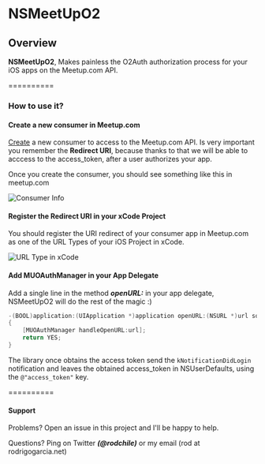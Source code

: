 # NSMeetUpO2

## Overview

**NSMeetUpO2**, Makes painless the O2Auth authorization process for your iOS apps on the Meetup.com API.

==========


### How to use it?

#### Create a new consumer in Meetup.com
[Create](<http://www.meetup.com/meetup_api/oauth_consumers/create/> "Create a new consumer to access to the Meetup.com API") a new consumer to access to the Meetup.com API. Is very important you remember the **Redirect URI**, because thanks to that we will be able to acccess to the access_token, after a user authorizes your app.

Once you create the consumer, you should see something like this in meetup.com

![Consumer Info](http://f.cl.ly/items/3x3k2Y3s1i2G0X2x2l0p/Screen%20Shot%202013-06-23%20at%205.59.57%20PM.png)
 
#### Register the Redirect URI in your xCode Project
You should register the URI redirect of your consumer app in Meetup.com as one of the URL Types of your iOS Project in xCode.

![URL Type in xCode](http://f.cl.ly/items/0Q04431N3t1V3E3Z121Z/Screen%20Shot%202013-06-23%20at%206.13.11%20PM.png)

#### Add MUOAuthManager in your App Delegate
Add a single line in the method ***openURL:*** in your app delegate, NSMeetUpO2 will do the rest of the magic :)

```objective-c
-(BOOL)application:(UIApplication *)application openURL:(NSURL *)url sourceApplication:(NSString *)sourceApplication annotation:(id)annotation
{
    [MUOAuthManager handleOpenURL:url];
    return YES;
}
```

The library once obtains the access token send the `kNotificationDidLogin` notification and leaves the obtained access_token in NSUserDefaults, using the `@"access_token"` key.

==========


#### Support

Problems? Open an issue in this project and I'll be happy to help.

Questions? Ping on Twitter ***(@rodchile)*** or my email (rod at rodrigogarcia.net)
